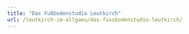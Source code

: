 ```yaml
---
title: "Das Fußbodenstudio Leutkirch"
url: /leutkirch-im-allgaeu/das-fussbodenstudio-leutkirch/
---
```

